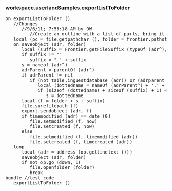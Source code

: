 ### workspace.userlandSamples.exportListToFolder
<pre>
on exportListToFolder ()
   //Changes
      //9/6/11; 7:58:18 AM by DW
         //Create an outline with a list of parts, bring it to the front and run this script. We'll create a folder containing those parts.
   local (pc = file.getpathchar (), folder = frontier.pathstring + "Saved Parts" + pc, now = clock.now ())
   on saveobject (adr, folder)
      local (suffix = Frontier.getFileSuffix (typeOf (adr^), true))
      if suffix != ""
         suffix = "." + suffix
      s = nameof (adr^)
      adrParent = parentOf (adr^)
      if adrParent != nil
         if (not table.inguestdatabase (adr)) or (adrparent != table.getrootaddress (adr))
            local (dottedname = nameOf (adrParent^) + '.' + s)
            if (sizeof (dottedname) + sizeof (suffix) + 1) < 32
               s = dottedname
      local (f = folder + s + suffix)
      file.surefilepath (f)
      export.sendobject (adr, f)
      if timemodified (adr) == date (0)
         file.setmodified (f, now)
         file.setcreated (f, now)
      else
         file.setmodified (f, timemodified (adr))
         file.setcreated (f, timecreated (adr))
   loop
      local (adr = address (op.getlinetext ()))
      saveobject (adr, folder)
      if not op.go (down, 1)
         file.openfolder (folder)
         break
bundle //test code
   exportListToFolder ()

</pre>